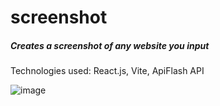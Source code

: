 # screenshot 
##### Creates a screenshot of any website you input

Technologies used: React.js, Vite, ApiFlash API

![image](https://github.com/user-attachments/assets/f02086ea-aa35-415d-9e4a-39ca4a8d568e)

